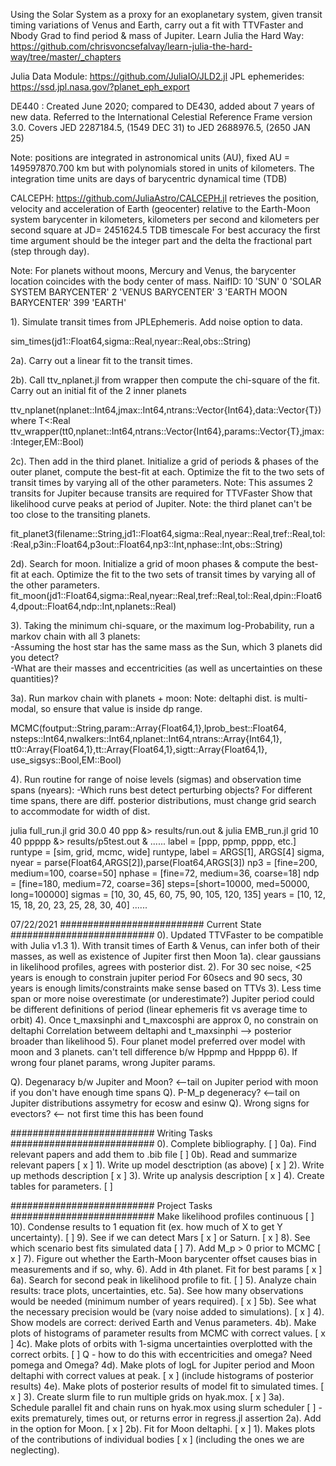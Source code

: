 Using the Solar System as a proxy for an exoplanetary system, 
given transit timing variations of Venus and Earth, carry out
a fit with TTVFaster and Nbody Grad to find period & mass of Jupiter.
Learn Julia the Hard Way:
https://github.com/chrisvoncsefalvay/learn-julia-the-hard-way/tree/master/_chapters

Julia Data Module:
https://github.com/JuliaIO/JLD2.jl
JPL ephemerides: https://ssd.jpl.nasa.gov/?planet_eph_export

DE440 : Created June 2020; compared to DE430, added about 7 years of new data.
        Referred to the International Celestial Reference Frame version 3.0.
        Covers JED 2287184.5, (1549 DEC 31) to JED 2688976.5, (2650 JAN 25)

Note: positions are integrated in astronomical units (AU), fixed AU = 149597870.700 km
but with polynomials stored in units of kilometers. 
The integration time units are days of barycentric dynamical time (TDB)


CALCEPH: https://github.com/JuliaAstro/CALCEPH.jl
retrieves the position, velocity and acceleration of Earth (geocenter) relative
to the Earth-Moon system barycenter in kilometers, kilometers per second and
kilometers per second square at JD= 2451624.5 TDB timescale 
For best accuracy the first time argument should be the integer part 
and the delta the fractional part (step through day).

Note: For planets without moons, Mercury and Venus, 
the barycenter location coincides with the body center of mass. 
NaifID: 
    10          'SUN'
    0           'SOLAR SYSTEM BARYCENTER'
    2           'VENUS BARYCENTER'
    3           'EARTH MOON BARYCENTER'
    399         'EARTH'

1). Simulate transit times from JPLEphemeris. Add noise option to data.

sim_times(jd1::Float64,sigma::Real,nyear::Real,obs::String)


2a). Carry out a linear fit to the transit times. 

2b). Call ttv_nplanet.jl from wrapper then compute the chi-square 
of the fit. Carry out an initial fit of the 2 inner planets

ttv_nplanet(nplanet::Int64,jmax::Int64,ntrans::Vector{Int64},data::Vector{T}) where T<:Real
ttv_wrapper(tt0,nplanet::Int64,ntrans::Vector{Int64},params::Vector{T},jmax::Integer,EM::Bool) 

2c). Then add in the third planet. Initialize a grid of periods & 
phases of the outer planet, compute the best-fit at each.
Optimize the fit to the two sets of transit times by varying all of the
other parameters. 
Note: This assumes 2 transits for Jupiter because transits are required for TTVFaster
Show that likelihood curve peaks at period of Jupiter.
Note: the third planet can't be too close to the transiting planets.

fit_planet3(filename::String,jd1::Float64,sigma::Real,nyear::Real,tref::Real,tol::Real,p3in::Float64,p3out::Float64,np3::Int,nphase::Int,obs::String)

2d). Search for moon. Initialize a grid of moon phases & compute the best-fit at each.
Optimize the fit to the two sets of transit times by varying all of the
other parameters. 
fit_moon(jd1::Float64,sigma::Real,nyear::Real,tref::Real,tol::Real,dpin::Float64,dpout::Float64,ndp::Int,nplanets::Real)

3).  Taking the minimum chi-square, or the maximum log-Probability,
run a markov chain with all 3 planets:  
-Assuming the host star has the same mass as the Sun, which 3 planets did you detect?  
-What are their masses and eccentricities (as well as uncertainties on these
quantities)?

3a). Run markov chain with planets + moon:
Note: deltaphi dist. is multi-modal, so ensure that value is inside dp range.

 MCMC(foutput::String,param::Array{Float64,1},lprob_best::Float64,
    nsteps::Int64,nwalkers::Int64,nplanet::Int64,ntrans::Array{Int64,1},
    tt0::Array{Float64,1},tt::Array{Float64,1},sigtt::Array{Float64,1},
    use_sigsys::Bool,EM::Bool) 

4).  Run routine for range of noise levels (sigmas) and observation time spans (nyears):
-Which runs best detect perturbing objects? 
For different time spans, there are diff. posterior distributions, 
must change grid search to accommodate for width of dist.

julia full_run.jl grid 30.0 40 ppp &> results/run.out &
julia EMB_run.jl grid 10 40 ppppp &> results/p5test.out &
......
label = [ppp, ppmp, pppp, etc.]
runtype = [sim, grid, mcmc, wide]
runtype, label = ARGS[1], ARGS[4]
sigma, nyear = parse(Float64,ARGS[2]),parse(Float64,ARGS[3])
np3 = [fine=200, medium=100, coarse=50]     <!-- test=10 -->
nphase = [fine=72, medium=36, coarse=18]    <!-- test=10 -->
ndp = [fine=180, medium=72, coarse=36]      <!-- test=10 -->
steps=[short=10000, med=50000, long=100000] <!-- test=1000 -->
sigmas = [10, 30, 45, 60, 75, 90, 105, 120, 135] <!-- which of these are realistic? -->
years = [10, 12, 15, 18, 20, 23, 25, 28, 30, 40] <!-- how often to check results? -->
......

07/22/2021
##########################	Current State	##########################
0). Updated TTVFaster to be compatible with Julia v1.3
1). With transit times of Earth & Venus, can infer both of
their masses, as well as existence of Jupiter first then Moon
1a). clear gaussians in likelihood profiles, agrees with posterior dist.
2). For 30 sec noise, <25 years is enough to constrain jupiter period
    For 60secs and 90 secs, 30 years is enough
        limits/constraints make sense based on TTVs
3). Less time span or more noise overestimate (or underestimate?) Jupiter period
        could be different definitions of period (linear ephemeris fit vs average time to orbit)
4). Once t_maxsinphi and t_maxcosphi are approx 0, no constrain on deltaphi
    Correlation betweem deltaphi and t_maxsinphi --> posterior broader than likelihood
5). Four planet model preferred over model with moon and 3 planets. 
        can't tell difference b/w Hppmp and Hpppp
6). If wrong four planet params, wrong Jupiter params.

Q). Degenaracy b/w Jupiter and Moon? <--tail on Jupiter period with moon
        if you don't have enough time spans
Q). P-M_p degeneracy? <--tail on Jupiter distributions
        assymetry for ecosw and esinw
Q). Wrong signs for evectors? <-- not first time this has been found

##########################	Writing Tasks	##########################
0). Complete bibliography. [  ]
0a). Find relevant papers and add them to .bib file [  ]
0b). Read and summarize relevant papers [ x ]
1). Write up model desctription (as above) [ x ]
2). Write up methods description [ x ]
3). Write up analysis description [ x ]
4). Create tables for parameters. [  ]

##########################  Project Tasks ##########################
Make likelihood profiles continuous [ ]
10). Condense results to 1 equation fit (ex. how much of X to get Y uncertainty). [  ]
9). See if we can detect Mars [ x ] or Saturn. [ x ]
8). See which scenario best fits simulated data [ ]
7). Add M_p > 0 prior to MCMC [ x ]
7). Figure out whether the Earth-Moon barycenter offset causes
bias in measurements and if so, why.
6). Add in 4th planet. Fit for best params [ x ]
6a). Search for second peak in likelihood profile to fit. [  ]
5). Analyze chain results: trace plots, uncertainties, etc.
5a). See how many observations would be needed (minimum number of years required). [ x ]
5b). See what the necessary precision would be (vary noise added to simulations). [ x ]
4). Show models are correct: derived Earth and Venus parameters.
4b). Make plots of histograms of parameter results from MCMC with correct values. [ x ]
4c). Make plots of orbits with 1-sigma uncertainties overplotted with the correct orbits. [  ] Q   - how to do this with eccentricities and omega? Need pomega and Omega?
4d). Make plots of logL for Jupiter period and Moon deltaphi with correct values at peak. [ x ] 
    (include histograms of posterior results) 
4e). Make plots of posterior results of model fit to simulated times. [ x ] 
3). Create slurm file to run multiple grids on hyak.mox. [ x ] 
3a). Schedule parallel fit and chain runs on hyak.mox using slurm scheduler [  ]
     - exits prematurely, times out, or returns error in regress.jl assertion
2a). Add in the option for Moon. [ x ]
2b). Fit for Moon deltaphi. [ x ]
1). Makes plots of the contributions of individual bodies [ x ]
    (including the ones we are neglecting).      
<!-- 
##########################  Optional Tasks  ##########################
Q: What really limits timing precision of Earth & Venus
about the Sun? 
3a). Could use existing telescope precision info
3a). Figure out what the actual expected timing precision
would be (limited by stellar noise -- related to Tyler's work). 
Q: The masses inferred with sufficient data are good, although
still a bit more discrepant than I would like. need to implement an N-body fit?
4a). Using TTVFaster for first estimate, do NBody Gradient fit. 
4b). Refine TTVFaster estimates from finding Jupiter by applying NbodyGradient.
(should get better parameters for the masses of Venus and Earth)
Heirarchy example for Solar System:
Sun Venus Earth Moon Jupiter Saturn ....
indices = [[-1, 1, 0, 0, 0, 0],  # SUN & VENUS orbit in a binary
           [ 0, 0,-1, 1, 0, 0],  # EARTH & MOON orbit in a binary 
           [-1,-1, 1, 1, 0, 0],  # SUN & VENUS orbit about them 
           [-1,-1,-1,-1, 1, 0],  # (optional) Jupiter orbits about them
           [-1,-1,-1,-1,-1, 1],  # (optional) etc...
           [ 1, 1, 1, 1, 1, 1]]  # center of mass of the system
4c). Compare TTVFaster and NBody Grad fits. 
5a). Figure out how to speed things up so I can do a global
search, and explore duration & error bar dependence. 
5b). Do inverse matrix fitting for linear parameters (Jupiter period & Moon deltaphi) to speed things up (might be more robust).
5c). Maybe make a type to hold the pre-computed Laplace coefficents,
and pass this to routines, or create a closure for this.
6). From posteriors, show how well we can measure mean insolation. 
7). Show that model is correct either way (Moon first then Jupiter). 
    - unrealistic because it's more likely that the giant planet would be discovered first since it's easier
8a). Make model of actual transit light curves (as opposed to just transit times).
8b). Show how well constrained densities are (for Earth and Venus).
8c). Show how well constrained densities are for Sun.
-->